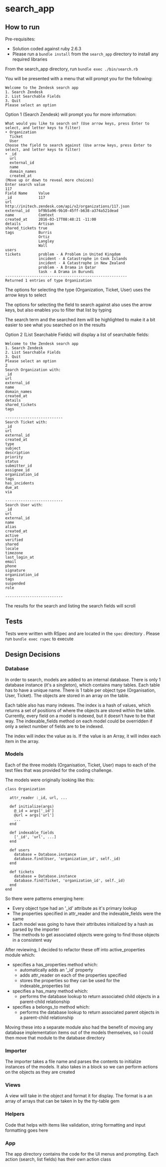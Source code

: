 # search_app

## How to run

Pre-requisites: 
- Solution coded against ruby 2.6.3
- Please run a `bundle install` from the `search_app` directory to install any required libraries

From the search_app directory, run `bundle exec ./bin/search.rb`

You will be presented with a menu that will prompt you for the following:

    Welcome to the Zendesk search app
    1. Search Zendesk
    2. List Searchable Fields
    3. Quit
    Please select an option

Option 1 (Search Zendesk) will prompt you for more information:

    What would you like to search on? (Use arrow keys, press Enter to select, and letter keys to filter)
    ‣ Organization
      Ticket
      User
    Choose the field to search against (Use arrow keys, press Enter to select, and letter keys to filter)
    ‣ _id
      url
      external_id
      name
      domain_names
      created_at
    (Move up or down to reveal more choices)
    Enter search value
    117
    Field Name     Value
    _id            117
    url            http://initech.zendesk.com/api/v2/organizations/117.json
    external_id    bf9b5a96-9b10-45ff-b638-a374a521dead
    name           Comtext
    created_at     2016-03-17T08:48:21 -11:00
    details        Artisan
    shared_tickets true
    tags           Burris
                   Ortiz
                   Langley
                   Wall
    users
    tickets        problem - A Problem in United Kingdom
                   incident - A Catastrophe in Cook Islands
                   incident - A Catastrophe in New Zealand
                   problem - A Drama in Qatar
                   task - A Drama in Burundi
    -------------------------------------------------------
    Returned 1 entries of type Organization

The options for selecting the type (Organization, Ticket, User) uses the arrow keys to select

The options for selecting the field to search against also uses the arrow keys, but also enables you to filter that list
by typing

The search term and the searched item will be highlighted to make it a bit easier to see what you searched on in the 
results 

Option 2 (List Searchable Fields) will display a list of searchable fields:

    Welcome to the Zendesk search app
    1. Search Zendesk
    2. List Searchable Fields
    3. Quit
    Please select an option
    2
    Search Organization with:
    _id
    url
    external_id
    name
    domain_names
    created_at
    details
    shared_tickets
    tags
    
    --------------------------
    Search Ticket with:
    _id
    url
    external_id
    created_at
    type
    subject
    description
    priority
    status
    submitter_id
    assignee_id
    organization_id
    tags
    has_incidents
    due_at
    via
    
    --------------------------
    Search User with:
    _id
    url
    external_id
    name
    alias
    created_at
    active
    verified
    shared
    locale
    timezone
    last_login_at
    email
    phone
    signature
    organization_id
    tags
    suspended
    role
    
    --------------------------

The results for the search and listing the search fields will scroll

## Tests
Tests were written with RSpec and are located in the `spec` directory . Please run `bundle exec rspec` to execute

## Design Decisions

### Database
In order to search, models are added to an internal database. There is only 1 database instance (it's a singleton), 
which contains many tables. Each table has to have a unique name. There is 1 table per object type (Organisation, User, 
Ticket). The objects are stored in an array on the table.

Each table also has many indexes. The index is a hash of values, which returns a set of positions of where the objects
are stored within the table. Currently, every field on a model is indexed, but it doesn't have to be that way.
The indexable_fields method on each model could be overridden if only a select number of fields are to be indexed.

The index will index the value as is. If the value is an Array, it will index each item in the array.

### Models
Each of the three models (Organisation, Ticket, User) maps to each of the test files that was provided for the 
coding challenge.

The models were originally looking like this:

    class Organization

      attr_reader :_id, url, ...
  
      def initialize(args)
        @_id = args['_id']
        @url = args['url']
        ...
      end
  
      def indexable_fields
        ['_id', 'url', ...]
      end  
  
      def users
        database = Database.instance
        database.find(User, 'organization_id', self._id)
      end
  
      def tickets
        database = Database.instance
        database.find(Ticket, 'organization_id', self._id)
      end
    end

So there were patterns emerging here:
- Every object type had an '_id' attribute as it's primary lookup
- The properties specified in attr_reader and the indexable_fields were the same
- Each model was going to have their attributes initialized by a hash as parsed by the importer
- The methods to get associated objects were going to find those objects in a consistent way

After reviewing, I decided to refactor these off into active_properties module which:
- specifies a has_properties method which:
  - automatically adds an '_id' property
  - adds attr_reader on each of the properties specified
  - stores the properties so they can be used for the indexable_properties list
- specifies a has_many method which:
  - performs the database lookup to return associated child objects in a parent-child relationship  
- specifies a belongs_to method which:
  - performs the database lookup to return associated parent objects in a parent-child relationship
  
Moving these into a separate module also had the benefit of moving any database implementation items out of the models
themselves, so I could then move that module to the database directory

### Importer
The importer takes a file name and parses the contents to initialize instances of the models. It also takes in a block
so we can perform actions on the objects as they are created

### Views
A view will take in the object and format it for display. The format is a an array of arrays that can be taken in by the
tty-table gem

### Helpers
Code that helps with items like validation, string formatting and input formatting goes here

### App
The app directory contains the code for the UI menus and prompting. Each action (search, list fields) has their own 
action class
